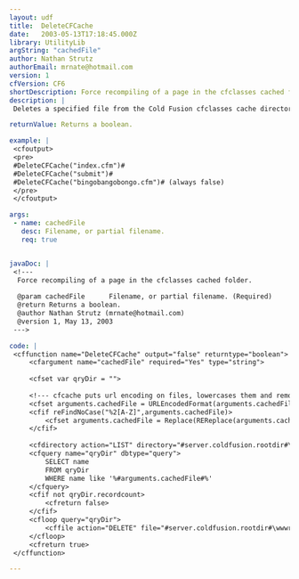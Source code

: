 ```yaml
---
layout: udf
title:  DeleteCFCache
date:   2003-05-13T17:18:45.000Z
library: UtilityLib
argString: "cachedFile"
author: Nathan Strutz
authorEmail: mrnate@hotmail.com
version: 1
cfVersion: CF6
shortDescription: Force recompiling of a page in the cfclasses cached folder.
description: |
 Deletes a specified file from the Cold Fusion cfclasses cache directory, forcing ColdFusion to re-compile it. Returns true if successful, false if file was not found. Pass it your cf template's full or partial file name. This is especially great for servers with &quot;Trusted Caching&quot; turned on but you still need to make a change to a page, or for those mean servers that seem to keep files in cache even after updating them.

returnValue: Returns a boolean.

example: |
 <cfoutput>
 <pre>
 #DeleteCFCache("index.cfm")#
 #DeleteCFCache("submit")#
 #DeleteCFCache("bingobangobongo.cfm")# (always false)
 </pre>
 </cfoutput>

args:
 - name: cachedFile
   desc: Filename, or partial filename.
   req: true


javaDoc: |
 <!---
  Force recompiling of a page in the cfclasses cached folder.
  
  @param cachedFile      Filename, or partial filename. (Required)
  @return Returns a boolean. 
  @author Nathan Strutz (mrnate@hotmail.com) 
  @version 1, May 13, 2003 
 --->

code: |
 <cffunction name="DeleteCFCache" output="false" returntype="boolean">
     <cfargument name="cachedFile" required="Yes" type="string">
     
     <cfset var qryDir = "">
 
     <!--- cfcache puts url encoding on files, lowercases them and removes percent signs --->
     <cfset arguments.cachedFile = URLEncodedFormat(arguments.cachedFile)>
     <cfif reFindNoCase("%2[A-Z]",arguments.cachedFile)>
         <cfset arguments.cachedFile = Replace(REReplace(arguments.cachedFile,"%2[A-Z]{1,1}",LCase(Mid(arguments.cachedFile,REFind("%2[A-Z]{1,1}",arguments.cachedFile),3)),"ALL"),"%","","ALL")>
     </cfif>
     
     <cfdirectory action="LIST" directory="#server.coldfusion.rootdir#\wwwroot\WEB-INF\cfclasses\" name="qryDir">
     <cfquery name="qryDir" dbtype="query">
         SELECT name
         FROM qryDir
         WHERE name like '%#arguments.cachedFile#%'
     </cfquery>
     <cfif not qryDir.recordcount>
         <cfreturn false>
     </cfif>
     <cfloop query="qryDir">
         <cffile action="DELETE" file="#server.coldfusion.rootdir#\wwwroot\WEB-INF\cfclasses\#qryDir.name#">
     </cfloop>
     <cfreturn true>
 </cffunction>

---
```


